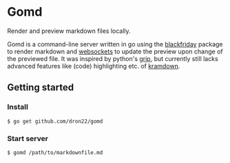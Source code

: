 
# Gomd

Render and preview markdown files locally.

Gomd is a command-line server written in go using the [blackfriday](github.com/russross/blackfriday) package to render markdown and [websockets](https://github.com/gorilla/websocket) to update the preview upon change of the previewed file. It was inspired by python's [grip](https://github.com/joeyespo/grip), but currently still lacks advanced features like (code) highlighting etc. of [kramdown](http://github.com/gettalong/kramdown).

## Getting started

### Install

    $ go get github.com/dron22/gomd

### Start server

    $ gomd /path/to/markdownfile.md


